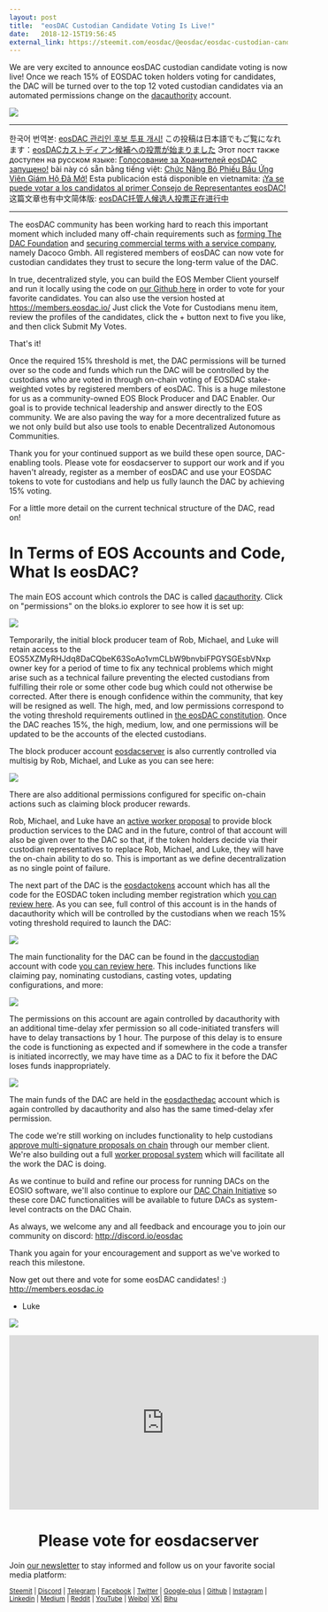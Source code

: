 ```yaml
---
layout: post
title:  "eosDAC Custodian Candidate Voting Is Live!"
date:   2018-12-15T19:56:45
external_link: https://steemit.com/eosdac/@eosdac/eosdac-custodian-candidate-voting-is-live
---
```

We are very excited to announce eosDAC custodian candidate voting is now live! Once we reach 15% of EOSDAC token holders voting for candidates, the DAC will be turned over to the top 12 voted custodian candidates via an automated permissions change on the [dacauthority](https://www.bloks.io/account/dacauthority) account.

![](https://cdn.steemitimages.com/DQmcvHaNcGEMPxBNBf8wBBLMCBtq14kZgy3rsWTMjHSghkY/image.png)


---

한국어 번역본: [eosDAC 관리인 후보 투표 개시!](https://steemit.com/blockproducer/@koyoungk/62qg4q-eosdac)
この投稿は日本語でもご覧になれます：<a href="https://steemit.com/eosdac/@zahanwu/4fh6q3-eosdac">eosDACカストディアン候補への投票が始まりました</a>
Этот пост также доступен на русском языке: <a href="https://steemit.com/eos/@shadow82/golosovanie-za-khranitelei-eosdac-zapusheno">Голосование за Хранителей eosDAC запущено!</a>
bài này có sẵn bằng tiếng việt: [Chức Năng Bỏ Phiếu Bầu Ứng Viên Giám Hộ Đã Mở!](https://steemit.com/eosdac/@eosdacvietnam/chuc-nang-b-phieu-bau-ung-vien-giam-ho-da-mo)
Esta publicación está disponible en vietnamita: [¡Ya se puede votar a los candidatos al primer Consejo de Representantes eosDAC!](https://steemit.com/eos/@ferbuerotrebino/ya-puede-votar-a-los-candidatos-al-primer-consejo-de-representantes-eosdac)
这篇文章也有中文简体版: [eosDAC托管人候选人投票正在进行中](https://steemit.com/eosio/@eosdac/4hftmj-eosdac)

---

The eosDAC community has been working hard to reach this important moment which included many off-chain requirements such as [forming The DAC Foundation](https://steemit.com/eosio/@eosdac/eosdac-announce-the-formation-of-the-dac-foundation) and [securing commercial terms with a service company](https://steemit.com/eosio/@eosdac/eosdac-prepares-transition-arrangements-into-custodian-governance), namely Dacoco Gmbh. All registered members of eosDAC can now vote for custodian candidates they trust to secure the long-term value of the DAC.

In true, decentralized style, you can build the EOS Member Client yourself and run it locally using the code on <a href="https://github.com/eosdac/eosdactoolkit/releases">our Github here</a> in order to vote for your favorite candidates. You can also use the version hosted at https://members.eosdac.io/ Just click the Vote for Custodians menu item, review the profiles of the candidates, click the + button next to five you like, and then click Submit My Votes.

That's it!

Once the required 15% threshold is met, the DAC permissions will be turned over so the code and funds which run the DAC will be controlled by the custodians who are voted in through on-chain voting of EOSDAC stake-weighted votes by registered members of eosDAC. This is a huge milestone for us as a community-owned EOS Block Producer and DAC Enabler. Our goal is to provide technical leadership and answer directly to the EOS community. We are also paving the way for a more decentralized future as we not only build but also use tools to enable Decentralized Autonomous Communities.

Thank you for your continued support as we build these open source, DAC-enabling tools. Please vote for eosdacserver to support our work and if you haven't already, register as a member of eosDAC and use your EOSDAC tokens to vote for custodians and help us fully launch the DAC by achieving 15% voting.

For a little more detail on the current technical structure of the DAC, read on!

# In Terms of EOS Accounts and Code, What Is eosDAC?

The main EOS account which controls the DAC is called [dacauthority](https://www.bloks.io/account/dacauthority). Click on "permissions" on the bloks.io explorer to see how it is set up:

![](https://cdn.steemitimages.com/DQmWmhbZJCs5L8WuhTqMvX656GujG4kojTQTf2Z65r6GWy9/image.png)

Temporarily, the initial block producer team of Rob, Michael, and Luke will retain access to the EOS5XZMyRHJdq8DaCQbeK63SoAo1vmCLbW9bnvbiFPGYSGEsbVNxp owner key for a period of time to fix any technical problems which might arise such as a technical failure preventing the elected custodians from fulfilling their role or some other code bug which could not otherwise be corrected. After there is enough confidence within the community, that key will be resigned as well. The high, med, and low permissions correspond to the voting threshold requirements outlined in [the eosDAC constitution](https://members.eosdac.io/constitution). Once the DAC reaches 15%, the high, medium, low, and one permissions will be updated to be the accounts of the elected custodians.

The block producer account <a href="https://www.bloks.io/account/eosdacserver">eosdacserver</a> is also currently controlled via multisig by Rob, Michael, and Luke as you can see here: 

![](https://cdn.steemitimages.com/DQmWevaNKUC2BAsWhPqjLZiLy3mhttwmGWQ9N8EoS6xWg6s/image.png)

There are also additional permissions configured for specific on-chain actions such as claiming block producer rewards.

Rob, Michael, and Luke have an <a href="https://eosdac.io/active-worker-proposals/">active worker proposal</a> to provide block production services to the DAC and in the future, control of that account will also be given over to the DAC so that, if the token holders decide via their custodian representatives to replace Rob, Michael, and Luke, they will have the on-chain ability to do so. This is important as we define decentralization as no single point of failure.

The next part of the DAC is the <a href="https://www.bloks.io/account/eosdactokens">eosdactokens</a> account which has all the code for the EOSDAC token including member registration which <a href="https://github.com/eosdac/eosdactoken">you can review here</a>. As you can see, full control of this account is in the hands of dacauthority which will be controlled by the custodians when we reach 15% voting threshold required to launch the DAC:

![](https://cdn.steemitimages.com/DQmaTvqkp2iELEowKCYpbiFTjdceVHE4rZ7SE3cUPW6CW2p/image.png)

The main functionality for the DAC can be found in the <a href="https://www.bloks.io/account/daccustodian">daccustodian</a> account with code <a href="https://github.com/eosdac/daccustodian">you can review here</a>. This includes functions like claiming pay, nominating custodians, casting votes, updating configurations, and more:

![](https://cdn.steemitimages.com/DQmbvMR54dRq3r4H6umBuivbaM7S3sU1steJWvxv5gZycrq/image.png)

The permissions on this account are again controlled by dacauthority with an additional time-delay xfer permission so all code-initiated transfers will have to delay transactions by 1 hour. The purpose of this delay is to ensure the code is functioning as expected and if somewhere in the code a transfer is initiated incorrectly, we may have time as a DAC to fix it before the DAC loses funds inappropriately.

![](https://cdn.steemitimages.com/DQmSBhfdpqx5c4WmezoWvv9z3neWfmFcvr4yA2sAPtu6MAV/image.png)

The main funds of the DAC are held in the <a href="https://www.bloks.io/account/eosdacthedac">eosdacthedac</a> account which is again controlled by dacauthority and also has the same timed-delay xfer permission.

The code we're still working on includes functionality to help custodians <a href="https://github.com/eosdac/dacmultisigs">approve multi-signature proposals on chain</a> through our member client. We're also building out a full <a href="https://github.com/eosdac/dacproposals">worker proposal system</a> which will facilitate all the work the DAC is doing.

As we continue to build and refine our process for running DACs on the EOSIO software, we'll also continue to explore our <a href="https://steemit.com/eosdac/@eosdac/the-dac-chain-initiative-announcing-an-exploratory-into-how-usage-of-eos-side-chains-and-separate-chains-may-create-benefits-for">DAC Chain Initiative</a> so these core DAC functionalities will be available to future DACs as system-level contracts on the DAC Chain.

As always, we welcome any and all feedback and encourage you to join our community on discord: http://discord.io/eosdac

Thank you again for your encouragement and support as we've worked to reach this milestone.

Now get out there and vote for some eosDAC candidates! :) http://members.eosdac.io

- Luke

<a href="https://eosdac.io/"><img src="https://cdn.steemitimages.com/DQmRQWM3QtQ21wddAMCjbVRhB3rM7L4AGWLY9QpNmkXNLps/Screen%20Shot%202018-06-12%20at%2011.00.55%20PM.png"></a>

<iframe width="560" height="315" src="https://www.youtube.com/embed/PbQpAJOP6iA" frameborder="0" allow="autoplay; encrypted-media" allowfullscreen></iframe>

<center><h1>Please vote for eosdacserver</h1></center>

Join <a href="https://eosdac.io/news/#newsletter">our newsletter</a> to stay informed and follow us on your favorite social media platform:

<sub><a href="https://steemit.com/@eosdac" target="_blank">Steemit</a> | <a href="http://discord.io/eosdac" target="_blank">Discord</a> | <a href="https://t.me/eosdacio" target="_blank">Telegram</a> | <a href="https://facebook.com/eosdac" target="_blank">Facebook</a> | <a href="https://twitter.com/eosdac" target="_blank">Twitter</a> | <a href="https://plus.google.com/+eosdac" target="_blank">Google-plus</a> | <a href="https://github.com/eosdac" target="_blank">Github</a> | <a href="https://instagram.com/eosdac" target="_blank">Instagram</a> | <a href="https://linkedin.com/company/eosdac" target="_blank">Linkedin</a> | <a href="https://medium.com/eosdac" target="_blank">Medium</a> | <a href="https://www.reddit.com/r/EOSDAC/" target="_blank">Reddit</a> | <a href="https://www.youtube.com/eosdac" target="_blank">YouTube</a> | <a href="http://weibo.com/eosdac" target=”_blank”>Weibo</a>| <a href="https://vk.com/eosdac" target="_blank">VK</a>| <a href="https://bihu.com/people/586348" target="_blank">Bihu</a></sub>

